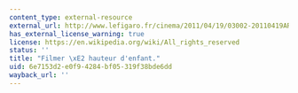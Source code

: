 ```yaml
---
content_type: external-resource
external_url: http://www.lefigaro.fr/cinema/2011/04/19/03002-20110419ARTFIG00607-filmer-a-hauteur-d-enfant.php
has_external_license_warning: true
license: https://en.wikipedia.org/wiki/All_rights_reserved
status: ''
title: "Filmer \xE2 hauteur d'enfant."
uid: 6e7153d2-e0f9-4284-bf05-319f38bde6dd
wayback_url: ''
---
```

